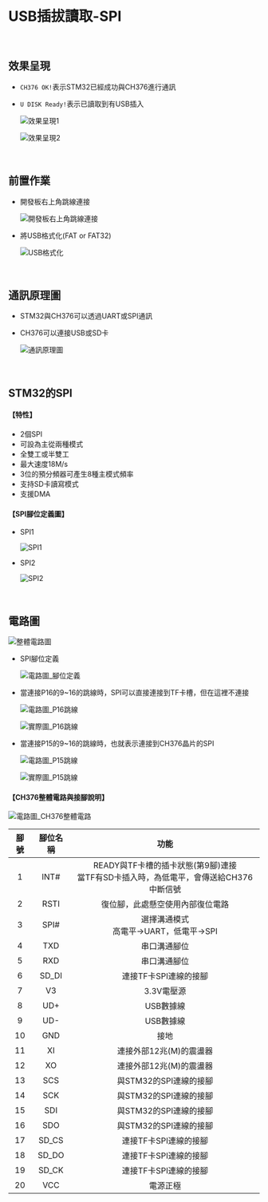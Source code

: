 # USB插拔讀取-SPI

<br>

## 效果呈現

* `CH376 OK!`表示STM32已經成功與CH376進行通訊
* `U DISK Ready!`表示已讀取到有USB插入

  ![效果呈現1]()

  ![效果呈現2]()

<br>

## 前置作業

* 開發板右上角跳線連接

  ![開發板右上角跳線連接]()


* 將USB格式化(FAT or FAT32)

  ![USB格式化]()

<br>

## 通訊原理圖

* STM32與CH376可以透過UART或SPI通訊
* CH376可以連接USB或SD卡

  ![通訊原理圖]()

<br>

## STM32的SPI

#### 【特性】

* 2個SPI
* 可設為主從兩種模式
* 全雙工或半雙工
* 最大速度18M/s
* 3位的預分頻器可產生8種主模式頻率
* 支持SD卡讀寫模式
* 支援DMA

#### 【SPI腳位定義圖】

* SPI1

  ![SPI1]()

* SPI2

  ![SPI2]()

<br>

## 電路圖

![整體電路圖]()

* SPI腳位定義

  ![電路圖_腳位定義]()

* 當連接P16的9~16的跳線時，SPI可以直接連接到TF卡槽，但在這裡不連接

  ![電路圖_P16跳線]()

  ![實際圖_P16跳線]()

* 當連接P15的9~16的跳線時，也就表示連接到CH376晶片的SPI

  ![電路圖_P15跳線]()

  ![實際圖_P15跳線]()

#### 【CH376整體電路與接腳說明】

![電路圖_CH376整體電路]()

|腳號|腳位名稱|功能|
|:---:|:---:|:---:|
|1|INT#|READY與TF卡槽的插卡狀態(第9腳)連接<br>當TF有SD卡插入時，為低電平，會傳送給CH376中斷信號|
|2|RSTI|復位腳，此處懸空使用內部復位電路|
|3|SPI#|選擇溝通模式<br>高電平->UART，低電平->SPI|
|4|TXD|串口溝通腳位|
|5|RXD|串口溝通腳位|
|6|SD_DI|連接TF卡SPI連線的接腳|
|7|V3|3.3V電壓源|
|8|UD+|USB數據線|
|9|UD-|USB數據線|
|10|GND|接地|
|11|XI|連接外部12兆(M)的震盪器|
|12|XO|連接外部12兆(M)的震盪器|
|13|SCS|與STM32的SPI連線的接腳|
|14|SCK|與STM32的SPI連線的接腳|
|15|SDI|與STM32的SPI連線的接腳|
|16|SDO|與STM32的SPI連線的接腳|
|17|SD_CS|連接TF卡SPI連線的接腳|
|18|SD_DO|連接TF卡SPI連線的接腳|
|19|SD_CK|連接TF卡SPI連線的接腳|
|20|VCC|電源正極|




